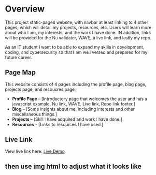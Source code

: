 # Overview
This project static-paged  website, with navbar at least linking to 4 other pages, which will detail my projects, resources, etc. Users will learn more about who I am, my interests, and the work I have done. IN addition, links will be provided for the Nu validator, WAVE, a live link, and lastly my repo.

As an IT student I want to be able to expand my skills in development, coding, and cybersecurity so that I am well versed and prepared for my future career.

## Page Map

This website consists of 4 pages including the profile page, blog page, projects page, and resoucres page:

- **Profile Page** – [Introductory page that welcomes the user and has a javascript example. Nu link, WAVE, Live link, Repo link footer.]  
- **Blog** – [Some insights about me, including interests and other miscellaneous things.]  
- **Projects** – [Skill I have aqquired and work I have done.]  
- **Resources** - [Links to resources I have used.]
 

## Live Link

View live link here: [Live Demo](https://mdukes0.github.io/mdukes0/)



## then use img html to adjust what it looks like